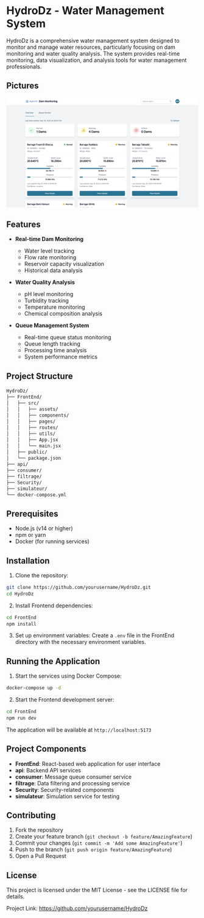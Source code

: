 # HydroDz - Water Management System

HydroDz is a comprehensive water management system designed to monitor and manage water resources, particularly focusing on dam monitoring and water quality analysis. The system provides real-time monitoring, data visualization, and analysis tools for water management professionals.

## Pictures

![System Overview](./DashboardPic.png)


## Features

- **Real-time Dam Monitoring**
  - Water level tracking
  - Flow rate monitoring
  - Reservoir capacity visualization
  - Historical data analysis

- **Water Quality Analysis**
  - pH level monitoring
  - Turbidity tracking
  - Temperature monitoring
  - Chemical composition analysis

- **Queue Management System**
  - Real-time queue status monitoring
  - Queue length tracking
  - Processing time analysis
  - System performance metrics

## Project Structure

```
HydroDz/
├── FrontEnd/
│   ├── src/
│   │   ├── assets/
│   │   ├── components/
│   │   ├── pages/
│   │   ├── routes/
│   │   ├── utils/
│   │   ├── App.jsx
│   │   └── main.jsx
│   ├── public/
│   └── package.json
├── api/
├── consumer/
├── filtrage/
├── Security/
├── simulateur/
└── docker-compose.yml
```

## Prerequisites

- Node.js (v14 or higher)
- npm or yarn
- Docker (for running services)

## Installation

1. Clone the repository:
```bash
git clone https://github.com/yourusername/HydroDz.git
cd HydroDz
```

2. Install Frontend dependencies:
```bash
cd FrontEnd
npm install
```

3. Set up environment variables:
Create a `.env` file in the FrontEnd directory with the necessary environment variables.

## Running the Application

1. Start the services using Docker Compose:
```bash
docker-compose up -d
```

2. Start the Frontend development server:
```bash
cd FrontEnd
npm run dev
```

The application will be available at `http://localhost:5173`

## Project Components

- **FrontEnd**: React-based web application for user interface
- **api**: Backend API services
- **consumer**: Message queue consumer service
- **filtrage**: Data filtering and processing service
- **Security**: Security-related components
- **simulateur**: Simulation service for testing

## Contributing

1. Fork the repository
2. Create your feature branch (`git checkout -b feature/AmazingFeature`)
3. Commit your changes (`git commit -m 'Add some AmazingFeature'`)
4. Push to the branch (`git push origin feature/AmazingFeature`)
5. Open a Pull Request

## License

This project is licensed under the MIT License - see the LICENSE file for details.

Project Link: https://github.com/yourusername/HydroDz 
